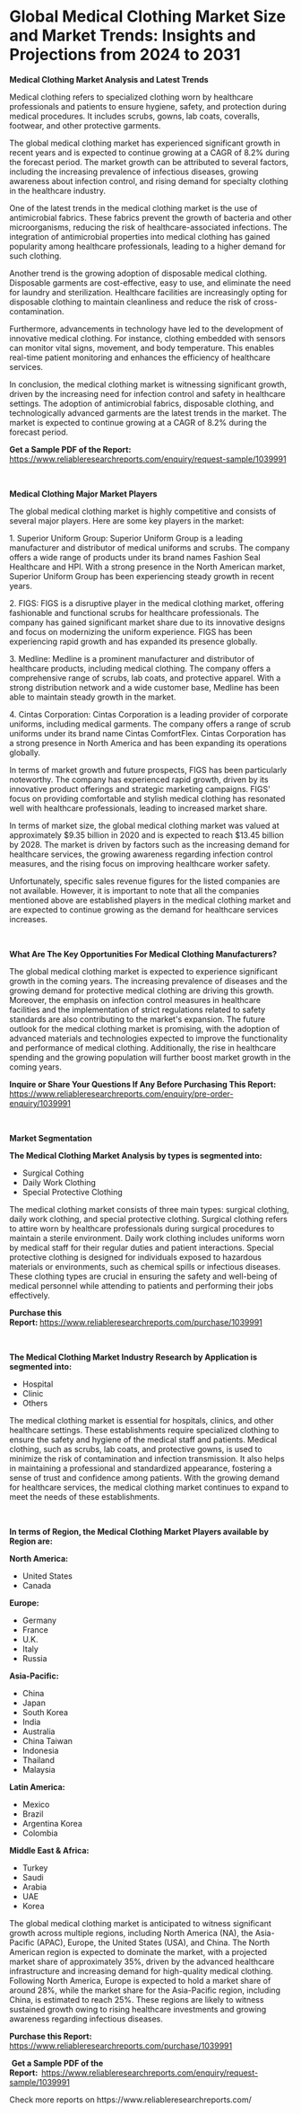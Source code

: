<p><h1>Global Medical Clothing Market Size and Market Trends: Insights and Projections from 2024 to 2031</h1></p><p><strong>Medical Clothing Market Analysis and Latest Trends</strong></p>
<p><p>Medical clothing refers to specialized clothing worn by healthcare professionals and patients to ensure hygiene, safety, and protection during medical procedures. It includes scrubs, gowns, lab coats, coveralls, footwear, and other protective garments.</p><p>The global medical clothing market has experienced significant growth in recent years and is expected to continue growing at a CAGR of 8.2% during the forecast period. The market growth can be attributed to several factors, including the increasing prevalence of infectious diseases, growing awareness about infection control, and rising demand for specialty clothing in the healthcare industry.</p><p>One of the latest trends in the medical clothing market is the use of antimicrobial fabrics. These fabrics prevent the growth of bacteria and other microorganisms, reducing the risk of healthcare-associated infections. The integration of antimicrobial properties into medical clothing has gained popularity among healthcare professionals, leading to a higher demand for such clothing.</p><p>Another trend is the growing adoption of disposable medical clothing. Disposable garments are cost-effective, easy to use, and eliminate the need for laundry and sterilization. Healthcare facilities are increasingly opting for disposable clothing to maintain cleanliness and reduce the risk of cross-contamination.</p><p>Furthermore, advancements in technology have led to the development of innovative medical clothing. For instance, clothing embedded with sensors can monitor vital signs, movement, and body temperature. This enables real-time patient monitoring and enhances the efficiency of healthcare services.</p><p>In conclusion, the medical clothing market is witnessing significant growth, driven by the increasing need for infection control and safety in healthcare settings. The adoption of antimicrobial fabrics, disposable clothing, and technologically advanced garments are the latest trends in the market. The market is expected to continue growing at a CAGR of 8.2% during the forecast period.</p></p>
<p><strong>Get a Sample PDF of the Report:&nbsp;</strong> <a href="https://www.reliableresearchreports.com/enquiry/request-sample/1039991">https://www.reliableresearchreports.com/enquiry/request-sample/1039991</a></p>
<p>&nbsp;</p>
<p><strong>Medical Clothing Major Market Players</strong></p>
<p><p>The global medical clothing market is highly competitive and consists of several major players. Here are some key players in the market:</p><p>1. Superior Uniform Group: Superior Uniform Group is a leading manufacturer and distributor of medical uniforms and scrubs. The company offers a wide range of products under its brand names Fashion Seal Healthcare and HPI. With a strong presence in the North American market, Superior Uniform Group has been experiencing steady growth in recent years.</p><p>2. FIGS: FIGS is a disruptive player in the medical clothing market, offering fashionable and functional scrubs for healthcare professionals. The company has gained significant market share due to its innovative designs and focus on modernizing the uniform experience. FIGS has been experiencing rapid growth and has expanded its presence globally.</p><p>3. Medline: Medline is a prominent manufacturer and distributor of healthcare products, including medical clothing. The company offers a comprehensive range of scrubs, lab coats, and protective apparel. With a strong distribution network and a wide customer base, Medline has been able to maintain steady growth in the market.</p><p>4. Cintas Corporation: Cintas Corporation is a leading provider of corporate uniforms, including medical garments. The company offers a range of scrub uniforms under its brand name Cintas ComfortFlex. Cintas Corporation has a strong presence in North America and has been expanding its operations globally.</p><p>In terms of market growth and future prospects, FIGS has been particularly noteworthy. The company has experienced rapid growth, driven by its innovative product offerings and strategic marketing campaigns. FIGS' focus on providing comfortable and stylish medical clothing has resonated well with healthcare professionals, leading to increased market share.</p><p>In terms of market size, the global medical clothing market was valued at approximately $9.35 billion in 2020 and is expected to reach $13.45 billion by 2028. The market is driven by factors such as the increasing demand for healthcare services, the growing awareness regarding infection control measures, and the rising focus on improving healthcare worker safety.</p><p>Unfortunately, specific sales revenue figures for the listed companies are not available. However, it is important to note that all the companies mentioned above are established players in the medical clothing market and are expected to continue growing as the demand for healthcare services increases.</p></p>
<p>&nbsp;</p>
<p><strong>What Are The Key Opportunities For Medical Clothing Manufacturers?</strong></p>
<p><p>The global medical clothing market is expected to experience significant growth in the coming years. The increasing prevalence of diseases and the growing demand for protective medical clothing are driving this growth. Moreover, the emphasis on infection control measures in healthcare facilities and the implementation of strict regulations related to safety standards are also contributing to the market's expansion. The future outlook for the medical clothing market is promising, with the adoption of advanced materials and technologies expected to improve the functionality and performance of medical clothing. Additionally, the rise in healthcare spending and the growing population will further boost market growth in the coming years.</p></p>
<p><strong>Inquire or Share Your Questions If Any Before Purchasing This Report:</strong> <a href="https://www.reliableresearchreports.com/enquiry/pre-order-enquiry/1039991">https://www.reliableresearchreports.com/enquiry/pre-order-enquiry/1039991</a></p>
<p>&nbsp;</p>
<p><strong>Market Segmentation</strong></p>
<p><strong>The Medical Clothing Market Analysis by types is segmented into:</strong></p>
<p><ul><li>Surgical Cothing</li><li>Daily Work Clothing</li><li>Special Protective Clothing</li></ul></p>
<p><p>The medical clothing market consists of three main types: surgical clothing, daily work clothing, and special protective clothing. Surgical clothing refers to attire worn by healthcare professionals during surgical procedures to maintain a sterile environment. Daily work clothing includes uniforms worn by medical staff for their regular duties and patient interactions. Special protective clothing is designed for individuals exposed to hazardous materials or environments, such as chemical spills or infectious diseases. These clothing types are crucial in ensuring the safety and well-being of medical personnel while attending to patients and performing their jobs effectively.</p></p>
<p><strong>Purchase this Report:&nbsp;</strong><a href="https://www.reliableresearchreports.com/purchase/1039991">https://www.reliableresearchreports.com/purchase/1039991</a></p>
<p>&nbsp;</p>
<p><strong>The Medical Clothing Market Industry Research by Application is segmented into:</strong></p>
<p><ul><li>Hospital</li><li>Clinic</li><li>Others</li></ul></p>
<p><p>The medical clothing market is essential for hospitals, clinics, and other healthcare settings. These establishments require specialized clothing to ensure the safety and hygiene of the medical staff and patients. Medical clothing, such as scrubs, lab coats, and protective gowns, is used to minimize the risk of contamination and infection transmission. It also helps in maintaining a professional and standardized appearance, fostering a sense of trust and confidence among patients. With the growing demand for healthcare services, the medical clothing market continues to expand to meet the needs of these establishments.</p></p>
<p>&nbsp;</p>
<p><strong>In terms of Region, the Medical Clothing Market Players available by Region are:</strong></p>
<p>
    <p> <strong> North America: </strong>
        <ul>
            <li>United States</li>
            <li>Canada</li>
        </ul>
        </p> 
    <p> <strong> Europe: </strong>
        <ul>
            <li>Germany</li>
            <li>France</li>
            <li>U.K.</li>
            <li>Italy</li>
            <li>Russia</li>
        </ul>
        </p> 
    <p> <strong> Asia-Pacific: </strong>
        <ul>
            <li>China</li>
            <li>Japan</li>
            <li>South Korea</li>
            <li>India</li>
            <li>Australia</li>
            <li>China Taiwan</li>
            <li>Indonesia</li>
            <li>Thailand</li>
            <li>Malaysia</li>
        </ul>
        </p> 
    <p> <strong> Latin America: </strong>
        <ul>
            <li>Mexico</li>
            <li>Brazil</li>
            <li>Argentina Korea</li>
            <li>Colombia</li>
        </ul>
        </p> 
    <p> <strong> Middle East & Africa: </strong>
        <ul>
            <li>Turkey</li>
            <li>Saudi</li>
            <li>Arabia</li>
            <li>UAE</li>
            <li>Korea</li>
        </ul>
    </p>
    </p>
<p><p>The global medical clothing market is anticipated to witness significant growth across multiple regions, including North America (NA), the Asia-Pacific (APAC), Europe, the United States (USA), and China. The North American region is expected to dominate the market, with a projected market share of approximately 35%, driven by the advanced healthcare infrastructure and increasing demand for high-quality medical clothing. Following North America, Europe is expected to hold a market share of around 28%, while the market share for the Asia-Pacific region, including China, is estimated to reach 25%. These regions are likely to witness sustained growth owing to rising healthcare investments and growing awareness regarding infectious diseases.</p></p>
<p><strong>Purchase this Report: </strong><a href="https://www.reliableresearchreports.com/purchase/1039991">https://www.reliableresearchreports.com/purchase/1039991</a></p>
<p>&nbsp;<strong>Get a Sample PDF of the Report:&nbsp;&nbsp;</strong><a href="https://www.reliableresearchreports.com/enquiry/request-sample/1039991">https://www.reliableresearchreports.com/enquiry/request-sample/1039991</a></p>
<p><strong></strong></p>
<p>Check more reports on https://www.reliableresearchreports.com/</p>